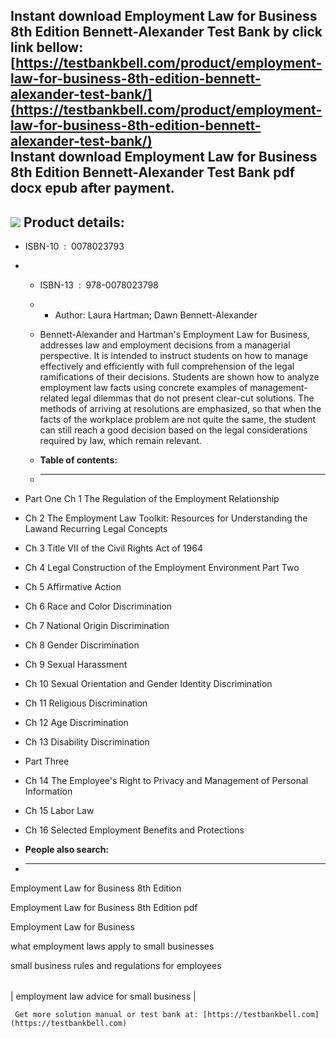 Instant download **Employment Law for Business 8th Edition Bennett-Alexander Test Bank** by click link bellow:  
[https://testbankbell.com/product/employment-law-for-business-8th-edition-bennett-alexander-test-bank/](https://testbankbell.com/product/employment-law-for-business-8th-edition-bennett-alexander-test-bank/)  
**Instant download Employment Law for Business 8th Edition Bennett-Alexander Test Bank pdf docx epub after payment.**
---------------------------------------------------------------------------------------------------------------------


![](https://testbankbell.com/wp-content/uploads/2023/05/employment-law-business-8th-edition-bennett-alexander-test-bank.jpg)
**Product details:**
--------------------


* ISBN-10 ‏ : ‎ 0078023793
* * ISBN-13 ‏ : ‎ 978-0078023798
  * * Author: Laura Hartman; Dawn Bennett-Alexander
   
  * Bennett-Alexander and Hartman's Employment Law for Business, addresses law and employment decisions from a managerial perspective. It is intended to instruct students on how to manage effectively and efficiently with full comprehension of the legal ramifications of their decisions. Students are shown how to analyze employment law facts using concrete examples of management-related legal dilemmas that do not present clear-cut solutions. The methods of arriving at resolutions are emphasized, so that when the facts of the workplace problem are not quite the same, the student can still reach a good decision based on the legal considerations required by law, which remain relevant.
  * **Table of contents:**
  * ----------------------
 
* Part One Ch 1 The Regulation of the Employment Relationship

* Ch 2 The Employment Law Toolkit: Resources for Understanding the Lawand Recurring Legal Concepts

* Ch 3 Title VII of the Civil Rights Act of 1964

* Ch 4 Legal Construction of the Employment Environment Part Two

* Ch 5 Affirmative Action

* Ch 6 Race and Color Discrimination

* Ch 7 National Origin Discrimination

* Ch 8 Gender Discrimination

* Ch 9 Sexual Harassment

* Ch 10 Sexual Orientation and Gender Identity Discrimination

* Ch 11 Religious Discrimination

* Ch 12 Age Discrimination

* Ch 13 Disability Discrimination

* Part Three

* Ch 14 The Employee's Right to Privacy and Management of Personal Information

* Ch 15 Labor Law

* Ch 16 Selected Employment Benefits and Protections
* **People also search:**
* -----------------------

Employment Law for Business 8th Edition

Employment Law for Business 8th Edition pdf

Employment Law for Business

what employment laws apply to small businesses

small business rules and regulations for employees


|  |
| --- |
| 
employment law advice for small business
 |



     Get more solution manual or test bank at: [https://testbankbell.com](https://testbankbell.com)
